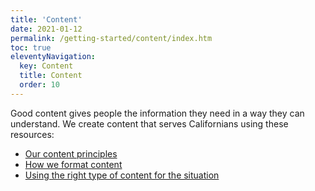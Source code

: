```yaml
---
title: 'Content' 
date: 2021-01-12
permalink: /getting-started/content/index.htm
toc: true
eleventyNavigation:
  key: Content
  title: Content
  order: 10
---
```


Good content gives people the information they need in a way they can understand. We create content that serves Californians using these resources:

* [Our content principles](https://cagov.github.io/covid19.ca.gov-site-handbook/content/principles/)
* [How we format content](https://cagov.github.io/covid19.ca.gov-site-handbook/content/formatting/)
* [Using the right type of content for the situation](https://cagov.github.io/covid19.ca.gov-site-handbook/content/types/)

